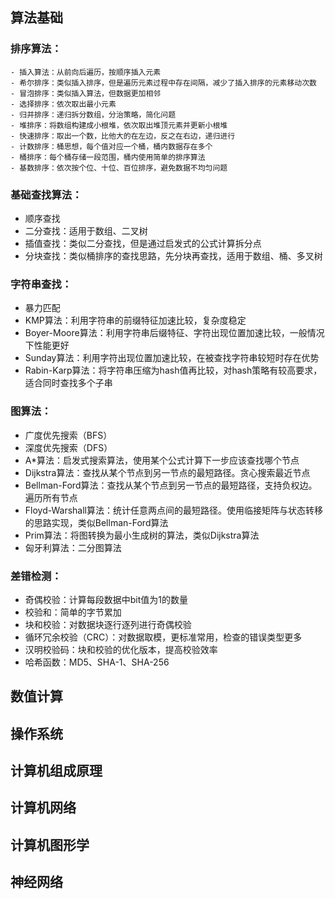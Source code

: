 ## 算法基础

### **排序算法：**

	- 插入算法：从前向后遍历，按顺序插入元素
	- 希尔排序：类似插入排序，但是遍历元素过程中存在间隔，减少了插入排序的元素移动次数
	- 冒泡排序：类似插入算法，但数据更加相邻
	- 选择排序：依次取出最小元素
	- 归并排序：递归拆分数组，分治策略，简化问题
	- 堆排序：将数组构建成小根堆，依次取出堆顶元素并更新小根堆
	- 快速排序：取出一个数，比他大的在左边，反之在右边，递归进行
	- 计数排序：桶思想，每个值对应一个桶，桶内数据存在多个
	- 桶排序：每个桶存储一段范围，桶内使用简单的排序算法
	- 基数排序：依次按个位、十位、百位排序，避免数据不均匀问题

### **基础查找算法：**

- 顺序查找
- 二分查找：适用于数组、二叉树
- 插值查找：类似二分查找，但是通过启发式的公式计算拆分点
- 分块查找：类似桶排序的查找思路，先分块再查找，适用于数组、桶、多叉树

### **字符串查找：**

- 暴力匹配
- KMP算法：利用字符串的前缀特征加速比较，复杂度稳定
- Boyer-Moore算法：利用字符串后缀特征、字符出现位置加速比较，一般情况下性能更好
- Sunday算法：利用字符出现位置加速比较，在被查找字符串较短时存在优势
- Rabin-Karp算法：将字符串压缩为hash值再比较，对hash策略有较高要求，适合同时查找多个子串

### **图算法：**

- 广度优先搜索（BFS）
- 深度优先搜索（DFS）
- A*算法：启发式搜索算法，使用某个公式计算下一步应该查找哪个节点
- Dijkstra算法：查找从某个节点到另一节点的最短路径。贪心搜索最近节点
- Bellman-Ford算法：查找从某个节点到另一节点的最短路径，支持负权边。遍历所有节点
- Floyd-Warshall算法：统计任意两点间的最短路径。使用临接矩阵与状态转移的思路实现，类似Bellman-Ford算法
- Prim算法：将图转换为最小生成树的算法，类似Dijkstra算法
- 匈牙利算法：二分图算法<!--完全不懂-->

### **差错检测：**

- 奇偶校验：计算每段数据中bit值为1的数量
- 校验和：简单的字节累加
- 块和校验：对数据块逐行逐列进行奇偶校验
- 循环冗余校验（CRC）：对数据取模，更标准常用，检查的错误类型更多
- 汉明校验码：块和校验的优化版本，提高校验效率
- 哈希函数：MD5、SHA-1、SHA-256

## 数值计算

## 操作系统

## 计算机组成原理

## 计算机网络

## 计算机图形学

## 神经网络